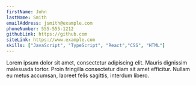 ```yaml
---
firstName: John 
lastName: Smith
emailAddress: jsmith@example.com
phoneNumber: 555-555-1212
githubLink: https://github.com
siteLink: https://www.example.com
skills: ["JavaScript", "TypeScript", "React","CSS", "HTML"]
---
```

Lorem ipsum dolor sit amet, consectetur adipiscing elit. Mauris dignissim malesuada tortor. Proin fringilla consectetur diam sit amet efficitur. Nullam eu metus accumsan, laoreet felis sagittis, interdum libero. 